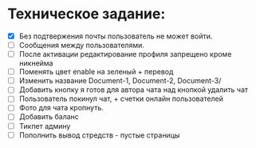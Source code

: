 # Техническое задание:

- [x] Без подтвержения почты пользователь не может войти.
- [ ] Сообщения между пользователями.
- [ ] После активации редактирование профиля запрещено кроме никнейма
- [ ] Поменять цвет enable на зеленый + перевод
- [ ] Изменить название Document-1, Document-2, Document-3/
- [ ] Добавить кнопку я готов для автора чата над кнопкой удалить чат
- [ ] Пользователь покинул чат, + счетки онлайн пользователей
- [ ] Фото для чата кропнуть.
- [ ] Добавить баланс
- [ ] Тикпет админу
- [ ] Пополнить вывод стредств - пустые страницы
